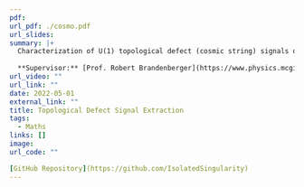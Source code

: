 ```yaml
---
pdf: 
url_pdf: ./cosmo.pdf
url_slides: 
summary: |+
  Characterization of U(1) topological defect (cosmic string) signals occuring in a class of renormalizable quantum field theories. We developed statistics to extract these signals from primordial ΛCDM background noise in 21cm cosmological observations.
  
  **Supervisor:** [Prof. Robert Brandenberger](https://www.physics.mcgill.ca/~rhb/)
url_video: ""
url_link: ""
date: 2022-05-01
external_link: ""
title: Topological Defect Signal Extraction
tags:
  - Maths
links: []
image: 
url_code: ""

[GitHub Repository](https://github.com/IsolatedSingularity)
---
```

